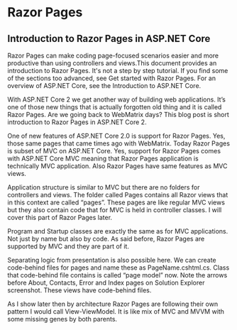 # Razor Pages

## Introduction to Razor Pages in ASP.NET Core
Razor Pages can make coding page-focused scenarios easier and more productive than using controllers and views.This document provides an introduction to Razor Pages. It's not a step by step tutorial. If you find some of the sections too advanced, see Get started with Razor Pages. For an overview of ASP.NET Core, see the Introduction to ASP.NET Core.

With ASP.NET Core 2 we get another way of building web applications. It’s one of those new things that is actually forgotten old thing and it is called Razor Pages. Are we going back to WebMatrix days? This blog post is short introduction to Razor Pages in ASP.NET Core 2.


One of new features of ASP.NET Core 2.0 is support for Razor Pages. Yes, those same pages that came times ago with WebMatrix. Today Razor Pages is subset of MVC on ASP.NET Core. Yes, support for Razor Pages comes with ASP.NET Core MVC meaning that Razor Pages application is technically MVC application. Also Razor Pages have same features as MVC views.

Application structure is similar to MVC but there are no folders for controllers and views. The folder called Pages contains all Razor views that in this context are called “pages”. These pages are like regular MVC views but they also contain code that for MVC is held in controller classes. I will cover this part of Razor Pages later.

Program and Startup classes are exactly the same as for MVC applications. Not just by name but also by code. As said before, Razor Pages are supported by MVC and they are part of it.

Separating logic from presentation is also possible here. We can create code-behind files for pages and name these as PageName.cshtml.cs. Class that code-behind file contains is called “page model” now. Note the arrows before About, Contacts, Error and Index pages on Solution Explorer screenshot. These views have code-behind files.

As I show later then by architecture Razor Pages are following their own pattern I would call View-ViewModel. It is like mix of MVC and MVVM with some missing genes by both parents.

